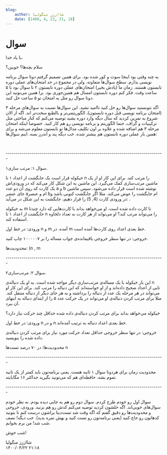 ```yaml
---
blog:
    author: شااززز منگولیا
    date: [1400, 4, 22, 21, 18]
---
```

# سوال

<div class="cnt">
<p>با یاد خدا،</p>
<p>سلام بچه‌ها؟ خوبین؟</p>
<p>یه چند وقتی بود اینجا سوت و کور شده بود. برای همین تصمیم گرفتم دوتا سوال برنامه نویسی بذارم. سطح سوال‌ها متفاوته. ولی در مجموع در حد امتحان‌های عملی دوره تابستون هستند. زمان ما (یادش بخیر) امتحان‌های عملی دوره تابستون ۲ تا سوال بود با ۵ ساعت وقت. فکر کنم دوره تابستون امسال هم همین‌جوری بود. برا همین می‌تونید این دوتا سوال رو مثل یه امتحان تو ۵ ساعت حل کنید.</p>
<p>اگه نتونستید سوال‌ها رو حل کنید ناامید نشید. این سوال‌ها نسبت به سوال‌های مرحله ۳ (امتحان برنامه نویسی قبل دوره تابستون)، الگوریتمی‌تر و بالطبع سخت‌تر اند. اگه از الان شروع به تمرین کردید که سال دیگه وارد دوره بشید توصیه می‌کنم که کنار مباحثی مثل ترکیبیات و گراف، حتما الگوریتم و برنامه نویسی رو هم کار کنید. خصوصا اینکه امتحان مرحله ۳ هم اضافه شده و علاوه بر اون تکلیف مدال‌ها تو تابستون معلوم می‌شه و برای همین بار عملی دوره تابستون هم بیشتر شده. خب دیگه پند و اندرز بسه. اینم سوال‌ها:</p>
<p><br/></p>
<p>-------------------------------------------------------------------------------</p>
<p>سوال ۱: مرتب سازی۱.</p>
<p>خیکوله قرار است یک جایگشت از اعداد ۱ تا n را مرتب کند. برای این کار او از یک ماشین مرتب‌سازی کمک می‌گیرد. این ماشین به این شکل کار می‌کند که در ورودی‌اش یک کارت که روی آن دو عدد a و b نوشته شده است قرار داده می‌شود. سپس ماشین جای عنصر aام و عنصر bام جایگشت را عوض می‌کند. مثلا اگر جایگشت کنونی  باشد و در ورودی کارت (4, 5) را قرار دهیم، جایگشت به این شکل در می‌آید: .</p>
<p>به خیکوله m تا کارت داده شده است. او می‌خواهد بداند با کارت‌هایی که دارد چندتا جایگشت از اعداد ۱ تا n را می‌تواند مرتب کند؟ او می‌تواند از هر کارت به تعداد دلخاوه استفاده کند.</p>
<p>ورودی: در خط اول n و m آمده. در m خط بعدی اعداد روی کارت‌ها آمده است.</p>
<p>خروجی: در تنها سطر خروجی یاقیمانده‌ی جواب مساله را بر ۱۰۰۰۰۰۷ چاپ کنید.</p>
<p>محدودیت‌ها: (n , m </p>
<p>-------------------------------------------------------------------------------</p>
<p>سوال ۲: مرتب‌سازی۲.</p>
<p>این بار خیکوله با یک مساله‌ی مرتب‌سازی دیگر مواجه شده است. به او یک دنباله‌ی n تایی از اعداد صحیح داده‌اند و از او خواسته‌اند که این دنباله را مرتب کند. برای این کار او می‌تواند در هر مرحله یک عدد از دنباله را برداشته و به هر جای دیگر از دنباله منتقل کند. مثلا برای مرتب کردن دنباله‌ی  او می‌تواند در یک حرکت عدد ۵ را از ابتدای دنباله به انتهای آن ببرد.</p>
<p>خیکوله می‌خواهد بداند برای مرتب کردن دنباله‌ی داده شده حداقل چند حرکت نیاز دارد؟</p>
<p>ورودی: در خط اول n و در n خط بعدی اعداد دنباله به ترتیب آمده‌اند.</p>
<p>خروجی: در تنها سطر خروجی حداقل تعداد حرکت مورد نیاز برای مرتب کردن دنباله‌ی داده شده را بنویسید.</p>
<p>محدودیت‌ها: در ۷۰ درصد تست‌ها n </p>
<p>-------------------------------------------------------------------------------</p>
<p>محدودیت زمان برای هردوتا سوال ۱ ثانیه هست. یعنی برنامه‌تون باید کمتر از یک ثانیه تموم بشه. حافظه‌ای هم که می‌تونید بگیرید حداکثر ۱۶ مگابایته.</p>
<p>-------------------------------------------------------------------------------</p>
<p>سوال اول رو خودم طرح کردم. سوال دوم رو هم یه جایی دیده بودم. به نظر خودم سوال‌های خوبی‌اند. اگه حلشون کردید توصیه می‌کنم کدش رو هم بزنید. ورودی، خروجی و محدودیت‌ها رو دقیق گفتم که اگه وقت شد تست‌دیتا براشون درست کنم تا بتونید کدهاتون رو جاج کنید (یعنی برنامه‌تون رو تست کنید و بهش نمره بدید). خب دیگه! نصف شب شد! من برم بخوابم.</p>
<p>شب خوش!</p>
</div>

<div class="blog-info">
    <div class="blog-author">شااززز منگولیا</div>
    <div class="blog-date">۱۴۰۰/۰۴/۲۲ ۲۱:۱۸</div>
</div>

